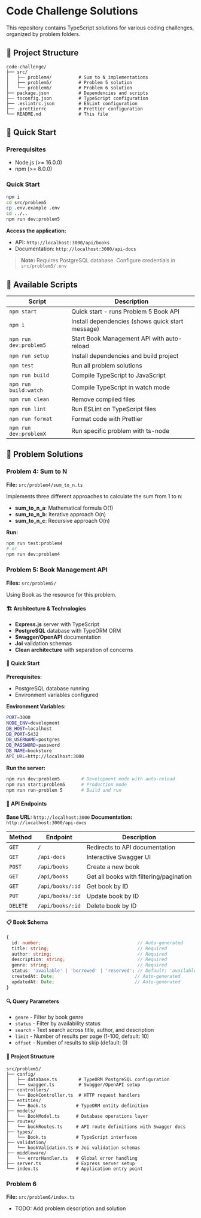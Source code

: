 # Code Challenge Solutions

This repository contains TypeScript solutions for various coding challenges, organized by problem folders.

## 📁 Project Structure

```
code-challenge/
├── src/
│   ├── problem4/          # Sum to N implementations
│   ├── problem5/          # Problem 5 solution
│   └── problem6/          # Problem 6 solution
├── package.json           # Dependencies and scripts
├── tsconfig.json          # TypeScript configuration
├── .eslintrc.json         # ESLint configuration
├── .prettierrc            # Prettier configuration
└── README.md              # This file
```

## 🚀 Quick Start

### Prerequisites
- Node.js (>= 16.0.0)
- npm (>= 8.0.0)

### Quick Start

```bash
npm i
cd src/problem5
cp .env.example .env
cd ../..
npm run dev:problem5
```

**Access the application:**
- API: `http://localhost:3000/api/books`
- Documentation: `http://localhost:3000/api-docs`

> **Note:** Requires PostgreSQL database. Configure credentials in `src/problem5/.env`


## 🧪 Available Scripts

| Script | Description |
|--------|-------------|
| `npm start` | Quick start - runs Problem 5 Book API |
| `npm i` | Install dependencies (shows quick start message) |
| `npm run dev:problem5` | Start Book Management API with auto-reload |
| `npm run setup` | Install dependencies and build project |
| `npm test` | Run all problem solutions |
| `npm run build` | Compile TypeScript to JavaScript |
| `npm run build:watch` | Compile TypeScript in watch mode |
| `npm run clean` | Remove compiled files |
| `npm run lint` | Run ESLint on TypeScript files |
| `npm run format` | Format code with Prettier |
| `npm run dev:problemX` | Run specific problem with ts-node |

## 📝 Problem Solutions

### Problem 4: Sum to N
**File:** `src/problem4/sum_to_n.ts`

Implements three different approaches to calculate the sum from 1 to n:
- **sum_to_n_a**: Mathematical formula O(1)
- **sum_to_n_b**: Iterative approach O(n) 
- **sum_to_n_c**: Recursive approach O(n)

**Run:**
```bash
npm run test:problem4
# or
npm run dev:problem4
```

### Problem 5: Book Management API
**Files:** `src/problem5/` 

Using Book as the resource for this problem.

#### 🏗️ **Architecture & Technologies**
- **Express.js** server with TypeScript
- **PostgreSQL** database with TypeORM ORM
- **Swagger/OpenAPI** documentation
- **Joi** validation schemas
- **Clean architecture** with separation of concerns

#### 🚀 **Quick Start**

**Prerequisites:**
- PostgreSQL database running
- Environment variables configured

**Environment Variables:**
```bash
PORT=3000
NODE_ENV=development
DB_HOST=localhost
DB_PORT=5432
DB_USERNAME=postgres
DB_PASSWORD=password
DB_NAME=bookstore
API_URL=http://localhost:3000
```

**Run the server:**
```bash
npm run dev:problem5        # Development mode with auto-reload
npm run start:problem5      # Production mode
npm run run-problem 5       # Build and run
```

#### 📖 **API Endpoints**

**Base URL:** `http://localhost:3000`
**Documentation:** `http://localhost:3000/api-docs`

| Method | Endpoint | Description |
|--------|----------|-------------|
| `GET` | `/` | Redirects to API documentation |
| `GET` | `/api-docs` | Interactive Swagger UI |
| `POST` | `/api/books` | Create a new book |
| `GET` | `/api/books` | Get all books with filtering/pagination |
| `GET` | `/api/books/:id` | Get book by ID |
| `PUT` | `/api/books/:id` | Update book by ID |
| `DELETE` | `/api/books/:id` | Delete book by ID |

#### 📋 **Book Schema**
```typescript
{
  id: number;                                    // Auto-generated
  title: string;                                 // Required
  author: string;                                // Required
  description: string;                           // Required
  genre: string;                                 // Required
  status: 'available' | 'borrowed' | 'reserved'; // Default: 'available'
  createdAt: Date;                              // Auto-generated
  updatedAt: Date;                              // Auto-generated
}
```

#### 🔍 **Query Parameters**
- `genre` - Filter by book genre
- `status` - Filter by availability status
- `search` - Text search across title, author, and description
- `limit` - Number of results per page (1-100, default: 10)
- `offset` - Number of results to skip (default: 0)

#### 📁 **Project Structure**
```
src/problem5/
├── config/
│   ├── database.ts        # TypeORM PostgreSQL configuration
│   └── swagger.ts         # Swagger/OpenAPI setup
├── controllers/
│   └── BookController.ts  # HTTP request handlers
├── entities/
│   └── Book.ts           # TypeORM entity definition
├── models/
│   └── BookModel.ts      # Database operations layer
├── routes/
│   └── bookRoutes.ts     # API route definitions with Swagger docs
├── types/
│   └── Book.ts           # TypeScript interfaces
├── validation/
│   └── bookValidation.ts # Joi validation schemas
├── middleware/
│   └── errorHandler.ts   # Global error handling
├── server.ts             # Express server setup
└── index.ts              # Application entry point
```

### Problem 6
**File:** `src/problem6/index.ts`
- TODO: Add problem description and solution
